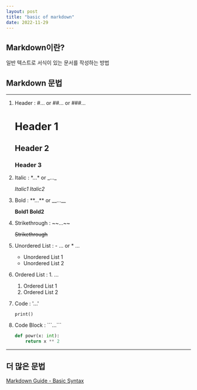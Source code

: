 ```yaml
---
layout: post
title: "basic of markdown"
date: 2022-11-29
---
```


## Markdown이란?
일반 텍스트로 서식이 있는 문서를 작성하는 방법
## Markdown 문법
---
1. Header : \#... or \##... or \###...

    # Header 1
    
    ## Header 2
    
    ### Header 3

2. Italic : \*...* or \_..._

    *Italic1*
    _Italic2_

3. Bold : \*\*...** or \_\_...__

    **Bold1**
    __Bold2__

4. Strikethrough : \~\~...~~

    ~~Strikethrough~~

5. Unordered List : \- ... or \* ...

    - Unordered List 1
    * Unordered List 2

6. Ordered List : 1. ...

    1. Ordered List 1
    2. Ordered List 2

7. Code : \'...'

    `print()`

8. Code Block : \`\`\`...```

    ```python
    def powr(x: int):
    	return x ** 2
    ```

---

## 더 많은 문법
[Markdown Guide - Basic Syntax](https://www.markdownguide.org/basic-syntax/)
